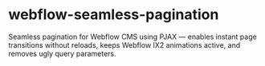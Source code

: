 # webflow-seamless-pagination
Seamless pagination for Webflow CMS using PJAX — enables instant page transitions without reloads, keeps Webflow IX2 animations active, and removes ugly query parameters.
